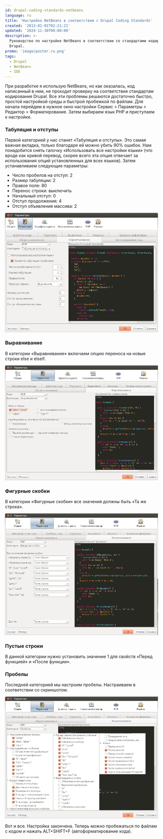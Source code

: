 ```yaml
---
id: drupal-coding-standards-netbeans
language: ru
title: 'Настройка NetBeans в соответствии с Drupal Coding Standards'
created: '2013-01-01T02:21:21'
updated: '2024-11-30T00:00:00'
description: >-
  Руководство по настройке NetBeans в соответствии со стандартами кодирования
  Drupal.
promo: 'image/poster.ru.png'
tags:
  - Drupal
  - NetBeans
  - IDE
---
```


При разработке я использую NetBeans, но как оказалась, код написанный в нем, не
проходит проверку на соответствие стандартам кодирования Drupal. Все эти
проблемы решаются достаточно быстро, простой настройкой среды и быстрой
пробежкой по файлам. Для начала перейдем в нужное окно настройки Сервис >
Параметры > Редактор > Форматирование. Затем выбираем язык PHP и приступаем к
настройке.

### Табуляция и отступы

Первой категорией у нас станет «Табуляция и отступы». Это самая важная вкладка,
только благодаря ей можно убить 90% ошибок. Нам понадобится снять галочку
«Использовать все настройки языки» (что вроде как кривой перевод, скорее всего
эта опция отвечает за использования опций установленных для всех языков). Затем
устанавливаем следующие параметры:

- Число пробелов на отступ: 2
- Размер табуляции: 2
- Правое поле: 80
- Перенос строки: выключить
- Начальный отступ: 0
- Отступ продолжения: 4
- Отступ объявления массива: 2

![NetBeans, настройка отступов.](image/1.jpg)

### Выравнивание

В категории «Выравнивание» включаем опцию переноса на новые строки else и
elseif.

![NetBeans, выравнивание.](image/2.jpg)

### Фигурные скобки

В категории «Фигурные скобки» все значения должны быть «Та же строка».

![NetBeans, фигурные скобки.](image/3.jpg)

### Пустые строки

В данной категории нужно установить значение 1 для свойств «Перед функцией» и
«После функции».

### Пробелы

Последней категорией мы настроим пробелы. Настраиваем в соответствии со
скриншотом.

![NetBeans, пробелы.](image/4.jpg)

Вот и все. Настройка закончена. Теперь можно пробежаться по файлам с кодом и
нажать ALT+SHIFT+F (автоформатирование кода).
